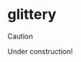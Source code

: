 # glittery

> [!CAUTION]
> Under construction!

<!-- [![Package Version](https://img.shields.io/hexpm/v/glittery)](https://hex.pm/packages/glittery) -->
<!-- [![Hex Docs](https://img.shields.io/badge/hex-docs-ffaff3)](https://hexdocs.pm/glittery/) -->
<!---->
<!-- ```sh -->
<!-- gleam add glittery@1 -->
<!-- ``` -->
<!-- ```gleam -->
<!-- import glittery -->
<!---->
<!-- pub fn main() { -->
<!--   // TODO: An example of the project in use -->
<!-- } -->
<!-- ``` -->
<!---->
<!-- Further documentation can be found at <https://hexdocs.pm/glittery>. -->
<!---->
<!-- ## Development -->
<!---->
<!-- ```sh -->
<!-- gleam run   # Run the project -->
<!-- gleam test  # Run the tests -->
<!-- ``` -->
